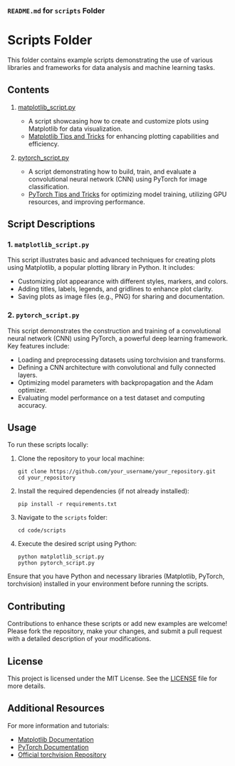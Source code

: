 ### `README.md` for `scripts` Folder


# Scripts Folder

This folder contains example scripts demonstrating the use of various libraries and frameworks for data analysis and machine learning tasks.

## Contents

1. [matplotlib_script.py](code/scripts/matplotlib_script.py)
   - A script showcasing how to create and customize plots using Matplotlib for data visualization.
   - [Matplotlib Tips and Tricks](docs/getting_started/matplotlib_basics.md#matplotlib_tips) for enhancing plotting capabilities and efficiency.

2. [pytorch_script.py](code/scripts/pytorch_script.py)
   - A script demonstrating how to build, train, and evaluate a convolutional neural network (CNN) using PyTorch for image classification.
   - [PyTorch Tips and Tricks](docs/advanced_topics/pytorch_advanced.md#pytorch_tips) for optimizing model training, utilizing GPU resources, and improving performance.

## Script Descriptions

### 1. `matplotlib_script.py`

This script illustrates basic and advanced techniques for creating plots using Matplotlib, a popular plotting library in Python. It includes:

- Customizing plot appearance with different styles, markers, and colors.
- Adding titles, labels, legends, and gridlines to enhance plot clarity.
- Saving plots as image files (e.g., PNG) for sharing and documentation.

### 2. `pytorch_script.py`

This script demonstrates the construction and training of a convolutional neural network (CNN) using PyTorch, a powerful deep learning framework. Key features include:

- Loading and preprocessing datasets using torchvision and transforms.
- Defining a CNN architecture with convolutional and fully connected layers.
- Optimizing model parameters with backpropagation and the Adam optimizer.
- Evaluating model performance on a test dataset and computing accuracy.

## Usage

To run these scripts locally:

1. Clone the repository to your local machine:
   ```
   git clone https://github.com/your_username/your_repository.git
   cd your_repository
   ```

2. Install the required dependencies (if not already installed):
   ```
   pip install -r requirements.txt
   ```

3. Navigate to the `scripts` folder:
   ```
   cd code/scripts
   ```

4. Execute the desired script using Python:
   ```
   python matplotlib_script.py
   python pytorch_script.py
   ```

Ensure that you have Python and necessary libraries (Matplotlib, PyTorch, torchvision) installed in your environment before running the scripts.

## Contributing

Contributions to enhance these scripts or add new examples are welcome! Please fork the repository, make your changes, and submit a pull request with a detailed description of your modifications.

## License

This project is licensed under the MIT License. See the [LICENSE](../LICENSE) file for more details.

## Additional Resources

For more information and tutorials:

- [Matplotlib Documentation](https://matplotlib.org/stable/contents.html)
- [PyTorch Documentation](https://pytorch.org/docs/stable/index.html)
- [Official torchvision Repository](https://github.com/pytorch/vision)

